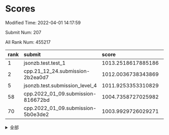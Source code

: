 # Scores

Modified Time: 2022-04-01 14:17:59

Submit Num: 207

All Rank Num: 455217

| rank |               submit               |       score        |       sigma        | pk_num |
| :--- | :--------------------------------- | :----------------- | :----------------- | :----- |
| 1    | jsonzb.test.test_1                 | 1013.2518617885186 | 0.8058950881679913 | 8793   |
| 2    | cpp.21_12_24.submission-2b2ea0d7   | 1012.0036738343869 | 0.7764907840834403 | 8798   |
| 5    | jsonzb.test.submission_level_4     | 1011.9253353310829 | 0.8032930579584697 | 8800   |
| 58   | cpp.2022_01_09.submission-816672bd | 1004.7358727025982 | 0.7280408418416163 | 8796   |
| 70   | cpp.2022_01_09.submission-5b0e3de2 | 1003.9929726029271 | 0.7161953202238107 | 8797   |


<details>
<summary>全部</summary>

| rank |                 submit                 |       score        |       sigma        | pk_num |
| :--- | :------------------------------------- | :----------------- | :----------------- | :----- |
| 1    | jsonzb.test.test_1                     | 1013.2518617885186 | 0.8058950881679913 | 8793   |
| 2    | cpp.21_12_24.submission-2b2ea0d7       | 1012.0036738343869 | 0.7764907840834403 | 8798   |
| 3    | gobigger.level_3.submission_level_3_36 | 1011.9581505865578 | 0.7997473859823672 | 8796   |
| 4    | gobigger.level_3.submission_level_3_26 | 1011.9450972335851 | 0.8034871445778237 | 8797   |
| 5    | jsonzb.test.submission_level_4         | 1011.9253353310829 | 0.8032930579584697 | 8800   |
| 6    | gobigger.level_3.submission_level_3_13 | 1011.4919544547591 | 0.7713648589791365 | 8794   |
| 7    | gobigger.level_3.submission_level_3_16 | 1011.3851415102351 | 0.7823424518562984 | 8796   |
| 8    | gobigger.level_3.submission_level_3_11 | 1011.0870463801414 | 0.7907458500978799 | 8799   |
| 9    | gobigger.level_3.submission_level_3_47 | 1011.0732785153123 | 0.770571869155651  | 8795   |
| 10   | gobigger.level_3.submission_level_3_0  | 1011.0572808638517 | 0.7730802587827895 | 8799   |
| 11   | gobigger.level_3.submission_level_3_39 | 1010.9167950753238 | 0.7638941723798164 | 8799   |
| 12   | gobigger.level_3.submission_level_3_9  | 1010.7789582089481 | 0.7540093048562574 | 8798   |
| 13   | gobigger.level_3.submission_level_3_6  | 1010.7576720537484 | 0.78018644747702   | 8800   |
| 14   | gobigger.level_3.submission_level_3_20 | 1010.7501608897529 | 0.7482685694075639 | 8798   |
| 15   | gobigger.level_3.submission_level_3_41 | 1010.6703829615045 | 0.7746794899198834 | 8799   |
| 16   | gobigger.level_3.submission_level_3_35 | 1010.6494872168727 | 0.7444468657395361 | 8794   |
| 17   | gobigger.level_3.submission_level_3_45 | 1010.6451836062648 | 0.7548211957279591 | 8794   |
| 18   | gobigger.level_3.submission_level_3_48 | 1010.6394335526401 | 0.7582734642960877 | 8794   |
| 19   | gobigger.level_3.submission_level_3_1  | 1010.6281835160352 | 0.8009773092610551 | 8797   |
| 20   | gobigger.level_3.submission_level_3_2  | 1010.6105390276936 | 0.7511496436511742 | 8796   |
| 21   | gobigger.level_3.submission_level_3_19 | 1010.5740531941474 | 0.7346041024097818 | 8799   |
| 22   | gobigger.level_3.submission_level_3_38 | 1010.4612526296827 | 0.7522181701856577 | 8800   |
| 23   | gobigger.level_3.submission_level_3_23 | 1010.2893828591092 | 0.766150356210142  | 8796   |
| 24   | gobigger.level_3.submission_level_3_31 | 1010.1985961808183 | 0.7636560708363413 | 8798   |
| 25   | gobigger.level_3.submission_level_3_7  | 1010.1975107786163 | 0.7525497800838087 | 8794   |
| 26   | gobigger.level_3.submission_level_3_12 | 1010.1212168380652 | 0.759316826812811  | 8796   |
| 27   | gobigger.level_3.submission_level_3_8  | 1010.0677282549863 | 0.7486071840261155 | 8799   |
| 28   | gobigger.level_3.submission_level_3_40 | 1009.9707692804604 | 0.7425642241359353 | 8799   |
| 29   | gobigger.level_3.submission_level_3_43 | 1009.9070993176273 | 0.7688905995382828 | 8799   |
| 30   | gobigger.level_3.submission_level_3_22 | 1009.887325935675  | 0.7495680495234236 | 8801   |
| 31   | gobigger.level_3.submission_level_3_32 | 1009.8264456088115 | 0.7487506030046606 | 8798   |
| 32   | gobigger.level_3.submission_level_3_5  | 1009.8212857571376 | 0.7724985517832488 | 8799   |
| 33   | gobigger.level_3.submission_level_3_37 | 1009.7902869213482 | 0.7667474372263636 | 8797   |
| 34   | gobigger.level_3.submission_level_3_24 | 1009.7153815369055 | 0.7339290479633159 | 8797   |
| 35   | gobigger.level_3.submission_level_3_29 | 1009.7026559401871 | 0.7560982444875886 | 8791   |
| 36   | gobigger.level_3.submission_level_3_25 | 1009.6411481662047 | 0.7570837957092861 | 8797   |
| 37   | gobigger.level_3.submission_level_3_14 | 1009.6391252253907 | 0.747757236197876  | 8794   |
| 38   | gobigger.level_3.submission_level_3_28 | 1009.5904608519655 | 0.7598680590694445 | 8801   |
| 39   | gobigger.level_3.submission_level_3_44 | 1009.5889326468078 | 0.7522921599595664 | 8799   |
| 40   | gobigger.level_3.submission_level_3_27 | 1009.5815010082173 | 0.7509830948357025 | 8792   |
| 41   | gobigger.level_3.submission_level_3_4  | 1009.568519579716  | 0.741171670473552  | 8796   |
| 42   | gobigger.level_3.submission_level_3_10 | 1009.5470274818017 | 0.757353481121427  | 8798   |
| 43   | gobigger.level_3.submission_level_3_15 | 1009.4653417082312 | 0.7350605824432207 | 8794   |
| 44   | gobigger.level_3.submission_level_3_30 | 1009.4240366404091 | 0.760044530915389  | 8797   |
| 45   | gobigger.level_3.submission_level_3_21 | 1009.4079121121682 | 0.7396503454496687 | 8796   |
| 46   | gobigger.level_3.submission_level_3_49 | 1009.4050585296839 | 0.7309765814020954 | 8792   |
| 47   | gobigger.level_3.submission_level_3_18 | 1009.3974301525781 | 0.7521829818320944 | 8796   |
| 48   | gobigger.level_3.submission_level_3_46 | 1009.3458385975941 | 0.7414372843031088 | 8797   |
| 49   | gobigger.level_3.submission_level_3_3  | 1009.302035742569  | 0.7481297516779803 | 8796   |
| 50   | gobigger.level_3.submission_level_3_17 | 1009.2458312390683 | 0.7439126334584188 | 8794   |
| 51   | gobigger.level_3.submission_level_3_33 | 1008.4795666973665 | 0.7480228931379461 | 8794   |
| 52   | gobigger.level_3.submission_level_3_34 | 1008.3985465304794 | 0.7278397569566476 | 8798   |
| 53   | gobigger.level_3.submission_level_3_42 | 1007.6797389078394 | 0.7548249547317618 | 8799   |
| 54   | gobigger.level_1.submission_level_1_38 | 1005.3976670527232 | 0.7299511154806867 | 8795   |
| 55   | gobigger.level_1.submission_level_1_34 | 1005.1362181735559 | 0.7155034354200079 | 8798   |
| 56   | gobigger.level_1.submission_level_1_0  | 1004.791026903209  | 0.717475572128082  | 8796   |
| 57   | gobigger.level_1.submission_level_1_32 | 1004.7821876163744 | 0.7209966941634782 | 8794   |
| 58   | cpp.2022_01_09.submission-816672bd     | 1004.7358727025982 | 0.7280408418416163 | 8796   |
| 59   | gobigger.level_1.submission_level_1_35 | 1004.6780305513083 | 0.7130974902963398 | 8800   |
| 60   | gobigger.level_1.submission_level_1_47 | 1004.3733455294267 | 0.7379843111951842 | 8799   |
| 61   | gobigger.level_1.submission_level_1_36 | 1004.3356563464616 | 0.7124863654939798 | 8795   |
| 62   | gobigger.level_1.submission_level_1_1  | 1004.2827759859636 | 0.7270133348458224 | 8800   |
| 63   | gobigger.level_1.submission_level_1_2  | 1004.1486552865026 | 0.718022629229931  | 8800   |
| 64   | gobigger.level_1.submission_level_1_7  | 1004.0861893186037 | 0.7140541801802365 | 8797   |
| 65   | gobigger.level_1.submission_level_1_26 | 1004.0697346988585 | 0.7152732600812738 | 8798   |
| 66   | gobigger.level_1.submission_level_1_8  | 1004.036292517527  | 0.7230024860567085 | 8797   |
| 67   | gobigger.level_1.submission_level_1_42 | 1004.0027914725216 | 0.7137661644314539 | 8803   |
| 68   | gobigger.level_1.submission_level_1_41 | 1003.9985948581159 | 0.7125967656520682 | 8791   |
| 69   | gobigger.level_1.submission_level_1_28 | 1003.9985762587006 | 0.7215404557788241 | 8793   |
| 70   | cpp.2022_01_09.submission-5b0e3de2     | 1003.9929726029271 | 0.7161953202238107 | 8797   |
| 71   | gobigger.level_1.submission_level_1_29 | 1003.7990656019499 | 0.7112160104894055 | 8803   |
| 72   | gobigger.level_1.submission_level_1_46 | 1003.746392175421  | 0.7077584266184296 | 8795   |
| 73   | gobigger.level_1.submission_level_1_49 | 1003.6604302734837 | 0.7243964099322434 | 8793   |
| 74   | gobigger.level_1.submission_level_1_21 | 1003.6529722375757 | 0.7260574102352135 | 8801   |
| 75   | gobigger.level_1.submission_level_1_13 | 1003.6395627647122 | 0.7114423446390692 | 8794   |
| 76   | gobigger.level_1.submission_level_1_9  | 1003.6184167370607 | 0.7102629838076672 | 8792   |
| 77   | gobigger.level_1.submission_level_1_24 | 1003.5970325307812 | 0.7268416073797866 | 8802   |
| 78   | gobigger.level_1.submission_level_1_37 | 1003.5670798723626 | 0.7346434745893364 | 8793   |
| 79   | gobigger.level_1.submission_level_1_43 | 1003.5384266470412 | 0.7205756499799366 | 8798   |
| 80   | gobigger.level_1.submission_level_1_20 | 1003.5338485062176 | 0.7068266533701375 | 8796   |
| 81   | gobigger.level_1.submission_level_1_30 | 1003.5101097126561 | 0.7116196610738409 | 8799   |
| 82   | gobigger.level_1.submission_level_1_27 | 1003.3314470083532 | 0.7158642771663822 | 8793   |
| 83   | gobigger.level_1.submission_level_1_44 | 1003.2998849816915 | 0.7161765490087291 | 8797   |
| 84   | gobigger.level_1.submission_level_1_15 | 1003.2928423609188 | 0.7014000864959822 | 8796   |
| 85   | gobigger.level_1.submission_level_1_48 | 1003.2457857419973 | 0.7038402571530686 | 8796   |
| 86   | gobigger.level_1.submission_level_1_17 | 1003.2106030743143 | 0.7214930122895583 | 8797   |
| 87   | gobigger.level_1.submission_level_1_22 | 1003.1533692816535 | 0.7249215949346695 | 8794   |
| 88   | gobigger.level_1.submission_level_1_31 | 1003.1001429100821 | 0.7183138636575046 | 8793   |
| 89   | gobigger.level_1.submission_level_1_40 | 1003.0637775244074 | 0.7181693158476203 | 8801   |
| 90   | gobigger.level_1.submission_level_1_25 | 1003.0456125192685 | 0.7275418118390877 | 8796   |
| 91   | gobigger.level_1.submission_level_1_14 | 1002.9587281896269 | 0.7116688539447148 | 8791   |
| 92   | gobigger.level_1.submission_level_1_33 | 1002.9106308784609 | 0.722730342111395  | 8799   |
| 93   | gobigger.level_1.submission_level_1_16 | 1002.8987315808749 | 0.7089186795999207 | 8793   |
| 94   | gobigger.level_1.submission_level_1_23 | 1002.8783489571123 | 0.7062861329688741 | 8797   |
| 95   | gobigger.level_1.submission_level_1_18 | 1002.7599040519207 | 0.7144477131930209 | 8799   |
| 96   | gobigger.level_1.submission_level_1_5  | 1002.684798590216  | 0.7203359177680994 | 8798   |
| 97   | gobigger.level_1.submission_level_1_3  | 1002.66275465688   | 0.7126456351979261 | 8796   |
| 98   | gobigger.level_1.submission_level_1_10 | 1002.5030077864517 | 0.7098892532027214 | 8799   |
| 99   | gobigger.level_1.submission_level_1_4  | 1002.4747894288396 | 0.7159862357287189 | 8793   |
| 100  | gobigger.level_1.submission_level_1_45 | 1002.3031229188068 | 0.7091937892870372 | 8802   |
| 101  | gobigger.level_1.submission_level_1_6  | 1002.1952478834428 | 0.7196945126833874 | 8794   |
| 102  | gobigger.level_1.submission_level_1_12 | 1002.1590276251877 | 0.712211148683057  | 8801   |
| 103  | gobigger.level_1.submission_level_1_19 | 1001.9560444126944 | 0.7152371030827979 | 8796   |
| 104  | gobigger.level_1.submission_level_1_11 | 1001.8017260625915 | 0.7157508005986509 | 8795   |
| 105  | gobigger.level_1.submission_level_1_39 | 1001.7044982210398 | 0.716428328828143  | 8791   |
| 106  | gobigger.random.submission_random_22   | 997.1041022051473  | 0.7010449422321086 | 8796   |
| 107  | gobigger.random.submission_random_35   | 997.0269633861518  | 0.6986147185007955 | 8800   |
| 108  | gobigger.random.submission_random_7    | 996.9126437111402  | 0.710490393995426  | 8794   |
| 109  | gobigger.random.submission_random_25   | 996.8351394657705  | 0.7272288637580169 | 8799   |
| 110  | gobigger.random.submission_random_19   | 996.8163303202481  | 0.7131683230003025 | 8797   |
| 111  | gobigger.random.submission_random_47   | 996.8057022964119  | 0.7066748353084167 | 8802   |
| 112  | gobigger.random.submission_random_27   | 996.7220788835767  | 0.7110540539963871 | 8792   |
| 113  | gobigger.random.submission_random_31   | 996.6642352151231  | 0.711052148710348  | 8801   |
| 114  | gobigger.random.submission_random_32   | 996.618893910753   | 0.7171751952212875 | 8791   |
| 115  | gobigger.random.submission_random_13   | 996.5936275623827  | 0.7150783491117053 | 8792   |
| 116  | gobigger.random.submission_random_6    | 996.5709033087956  | 0.707628248379165  | 8795   |
| 117  | gobigger.random.submission_random_48   | 996.4788576491073  | 0.7161858520065304 | 8800   |
| 118  | gobigger.random.submission_random_0    | 996.3079334507997  | 0.7167461401546203 | 8798   |
| 119  | gobigger.random.submission_random_1    | 996.2764098995546  | 0.7060545456850996 | 8799   |
| 120  | gobigger.random.submission_random_39   | 996.2632816631038  | 0.7146289069385628 | 8798   |
| 121  | gobigger.random.submission_random_46   | 996.2437279603365  | 0.7109410421880388 | 8795   |
| 122  | gobigger.random.submission_random_38   | 996.2233984135516  | 0.7100189943002818 | 8795   |
| 123  | gobigger.random.submission_random_36   | 996.2224180540012  | 0.7047163292536486 | 8793   |
| 124  | gobigger.random.submission_random_40   | 996.1338922631204  | 0.7251844619210575 | 8796   |
| 125  | gobigger.random.submission_random_16   | 996.1091863507802  | 0.7205614888116201 | 8798   |
| 126  | gobigger.random.submission_random_29   | 996.1030448042328  | 0.7118354558182652 | 8799   |
| 127  | gobigger.random.submission_random_5    | 996.0260369062221  | 0.7248473460935145 | 8798   |
| 128  | gobigger.random.submission_random_18   | 996.0037115731002  | 0.7078285894568972 | 8792   |
| 129  | gobigger.random.submission_random_26   | 995.9978475301483  | 0.688781808851654  | 8793   |
| 130  | gobigger.random.submission_random_49   | 995.9566024599259  | 0.6955305635707995 | 8798   |
| 131  | gobigger.random.submission_random_9    | 995.9433697734045  | 0.714369457461191  | 8795   |
| 132  | gobigger.random.submission_random_30   | 995.9320367083925  | 0.7177904440804985 | 8798   |
| 133  | gobigger.random.submission_random_10   | 995.9300240523072  | 0.7342516134814514 | 8797   |
| 134  | gobigger.random.submission_random_21   | 995.8879813711696  | 0.7096735307630426 | 8798   |
| 135  | gobigger.random.submission_random_4    | 995.845947423868   | 0.6952288489847276 | 8795   |
| 136  | gobigger.random.submission_random_17   | 995.7929703760524  | 0.7176728813923468 | 8792   |
| 137  | gobigger.random.submission_random_15   | 995.7873593792104  | 0.7031563113270732 | 8792   |
| 138  | gobigger.random.submission_random_45   | 995.756710119882   | 0.724119911701269  | 8796   |
| 139  | gobigger.random.submission_random_43   | 995.7527287890437  | 0.7129239262094952 | 8793   |
| 140  | gobigger.random.submission_random_11   | 995.674553675572   | 0.7024177067181289 | 8802   |
| 141  | gobigger.random.submission_random_34   | 995.6646554124275  | 0.7129490590398482 | 8798   |
| 142  | gobigger.random.submission_random_20   | 995.6114580796077  | 0.7190819479575642 | 8794   |
| 143  | gobigger.random.submission_random_42   | 995.598069045934   | 0.7181508277735228 | 8792   |
| 144  | gobigger.random.submission_random_23   | 995.5917341793394  | 0.7140299265656619 | 8800   |
| 145  | gobigger.random.submission_random_37   | 995.5917019274357  | 0.6986473319273597 | 8793   |
| 146  | gobigger.random.submission_random_8    | 995.5877597314283  | 0.7259815920445007 | 8796   |
| 147  | gobigger.random.submission_random_28   | 995.3981006803459  | 0.7139962387213128 | 8798   |
| 148  | gobigger.random.submission_random_44   | 995.3624483190565  | 0.7009485872587389 | 8794   |
| 149  | gobigger.random.submission_random_2    | 995.3273144539016  | 0.7126052176871654 | 8796   |
| 150  | gobigger.random.submission_random_12   | 995.2808512044114  | 0.7073521839063369 | 8794   |
| 151  | gobigger.random.submission_random_3    | 995.2532316858448  | 0.7208593667472555 | 8792   |
| 152  | gobigger.random.submission_random_33   | 995.2246355233087  | 0.705856585458635  | 8796   |
| 153  | gobigger.random.submission_random_41   | 995.0536398350848  | 0.7101418811090802 | 8797   |
| 154  | gobigger.random.submission_random_14   | 994.8213413507967  | 0.7062175051663002 | 8797   |
| 155  | gobigger.random.submission_random_24   | 994.7957612921805  | 0.7158804013645413 | 8795   |
| 156  | gobigger.level_2.submission_level_2_39 | 993.9349380315202  | 0.7265664022079185 | 8788   |
| 157  | gobigger.level_2.submission_level_2_48 | 993.7898816407696  | 0.7314917246802883 | 8796   |
| 158  | gobigger.level_2.submission_level_2_6  | 993.4363791845177  | 0.7340036667895894 | 8793   |
| 159  | gobigger.level_2.submission_level_2_44 | 993.3635464098421  | 0.7355057974450756 | 8800   |
| 160  | gobigger.level_2.submission_level_2_3  | 993.1766224472647  | 0.7425161963808139 | 8800   |
| 161  | gobigger.level_2.submission_level_2_14 | 993.1374265318573  | 0.7411195435458575 | 8799   |
| 162  | gobigger.level_2.submission_level_2_7  | 993.0626481993911  | 0.7284576228221288 | 8799   |
| 163  | gobigger.level_2.submission_level_2_31 | 992.9888981893603  | 0.7216368552377939 | 8796   |
| 164  | gobigger.level_2.submission_level_2_35 | 992.9619215642364  | 0.7444259902465767 | 8797   |
| 165  | gobigger.level_2.submission_level_2_2  | 992.7463472829726  | 0.7194021954871737 | 8799   |
| 166  | gobigger.level_2.submission_level_2_47 | 992.7359724934852  | 0.7388068060376035 | 8795   |
| 167  | gobigger.level_2.submission_level_2_40 | 992.7184077807885  | 0.7228311433539693 | 8797   |
| 168  | gobigger.level_2.submission_level_2_24 | 992.6281588448492  | 0.7538421922315067 | 8797   |
| 169  | gobigger.level_2.submission_level_2_21 | 992.4507350784662  | 0.7308684200970476 | 8796   |
| 170  | gobigger.level_2.submission_level_2_20 | 992.4293993988055  | 0.7290005120051398 | 8789   |
| 171  | gobigger.level_2.submission_level_2_36 | 992.4157533051745  | 0.7256065028950703 | 8794   |
| 172  | gobigger.level_2.submission_level_2_41 | 992.2306554197572  | 0.7431444650080281 | 8797   |
| 173  | gobigger.level_2.submission_level_2_27 | 992.2147285768452  | 0.7352877197855923 | 8799   |
| 174  | gobigger.level_2.submission_level_2_42 | 992.188644741184   | 0.7318602985268677 | 8798   |
| 175  | gobigger.level_2.submission_level_2_43 | 992.1332638530746  | 0.748167921014956  | 8797   |
| 176  | gobigger.level_2.submission_level_2_46 | 992.1251960778899  | 0.7516275446599062 | 8796   |
| 177  | gobigger.level_2.submission_level_2_22 | 992.1141287295352  | 0.7424652777642714 | 8796   |
| 178  | gobigger.level_2.submission_level_2_29 | 992.1080423377614  | 0.7604814232328437 | 8794   |
| 179  | gobigger.level_2.submission_level_2_23 | 992.0308847806949  | 0.742033318168424  | 8797   |
| 180  | gobigger.level_2.submission_level_2_16 | 992.0068787741812  | 0.7437790416346589 | 8800   |
| 181  | gobigger.level_2.submission_level_2_10 | 991.9812985739547  | 0.7495575539467141 | 8798   |
| 182  | gobigger.level_2.submission_level_2_33 | 991.9030100991457  | 0.7627784830174643 | 8798   |
| 183  | gobigger.level_2.submission_level_2_34 | 991.8374247708801  | 0.7468423637553341 | 8794   |
| 184  | gobigger.level_2.submission_level_2_30 | 991.8147470505662  | 0.7457357672341967 | 8800   |
| 185  | gobigger.level_2.submission_level_2_18 | 991.7081586037657  | 0.7370797254501389 | 8804   |
| 186  | gobigger.level_2.submission_level_2_8  | 991.7034453471275  | 0.7450898012941582 | 8796   |
| 187  | gobigger.level_2.submission_level_2_32 | 991.6886227811128  | 0.7649242323383848 | 8793   |
| 188  | gobigger.level_2.submission_level_2_26 | 991.6787169169634  | 0.7567608577754915 | 8797   |
| 189  | gobigger.level_2.submission_level_2_13 | 991.6595884645305  | 0.7483902926067457 | 8798   |
| 190  | gobigger.level_2.submission_level_2_25 | 991.5850407945055  | 0.7526978701530892 | 8790   |
| 191  | gobigger.level_2.submission_level_2_19 | 991.5538247263518  | 0.7580576197482667 | 8796   |
| 192  | gobigger.level_2.submission_level_2_45 | 991.5158078344163  | 0.7513698284468889 | 8795   |
| 193  | gobigger.level_2.submission_level_2_38 | 991.4789014819681  | 0.7255445461085256 | 8798   |
| 194  | gobigger.level_2.submission_level_2_37 | 991.4717147914381  | 0.7633576572494113 | 8798   |
| 195  | gobigger.level_2.submission_level_2_5  | 991.3799910226435  | 0.742752255424925  | 8796   |
| 196  | gobigger.level_2.submission_level_2_17 | 991.2303858798398  | 0.7409713051939149 | 8797   |
| 197  | gobigger.level_2.submission_level_2_11 | 991.2181490032945  | 0.7481511496311206 | 8798   |
| 198  | gobigger.level_2.submission_level_2_4  | 991.1684057199273  | 0.7619647169969731 | 8798   |
| 199  | gobigger.level_2.submission_level_2_15 | 991.040893662789   | 0.7633503044317678 | 8794   |
| 200  | gobigger.level_2.submission_level_2_12 | 990.8784635395197  | 0.7731054604871442 | 8795   |
| 201  | gobigger.level_2.submission_level_2_1  | 990.7623331226475  | 0.7622121843136094 | 8792   |
| 202  | gobigger.level_2.submission_level_2_9  | 990.6930936120842  | 0.7508730253522727 | 8804   |
| 203  | gobigger.level_2.submission_level_2_28 | 990.2699360746554  | 0.7598321789012713 | 8792   |
| 204  | gobigger.level_2.submission_level_2_0  | 990.1818791451868  | 0.7728193325897049 | 8795   |
| 205  | gobigger.level_2.submission_level_2_49 | 989.3631666417613  | 0.7751441944304588 | 8794   |
| 206  | gobigger.none.submission_none_0        | 976.3665704879904  | 1.401310934025367  | 8800   |
| 207  | gobigger.none.submission_none_1        | 974.7614469455813  | 1.6617530924733739 | 8800   |

</details>